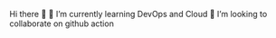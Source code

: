 Hi there 👋
 🌱 I’m currently learning DevOps and Cloud
 👯 I’m looking to collaborate on github action

